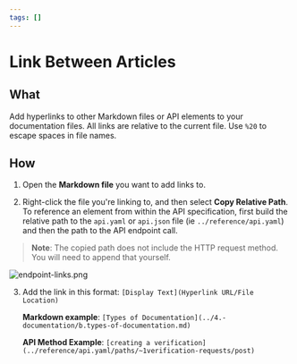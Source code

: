 ```yaml
---
tags: []
---
```


# Link Between Articles

## What

Add hyperlinks to other Markdown files or API elements to your documentation files. All links are relative to the current file. Use `%20` to escape spaces in file names.

## How

1. Open the **Markdown file** you want to add links to.

2. Right-click the file you're linking to, and then select **Copy Relative Path**. To reference an element from within the API specification, first build the relative path to the `api.yaml` or `api.json` file (ie `../reference/api.yaml`) and then the path to the API endpoint call. 

> **Note**: The copied path does not include the HTTP request method. You will need to append that yourself.

![endpoint-links.png](https://stoplight.io/api/v1/projects/cHJqOjI/images/qSyOR4k4rFU)

3. Add the link in this format: `[Display Text](Hyperlink URL/File Location)`

   **Markdown example**: `[Types of Documentation](../4.-documentation/b.types-of-documentation.md)`

   **API Method Example**: `[creating a verification](../reference/api.yaml/paths/~1verification-requests/post)`

